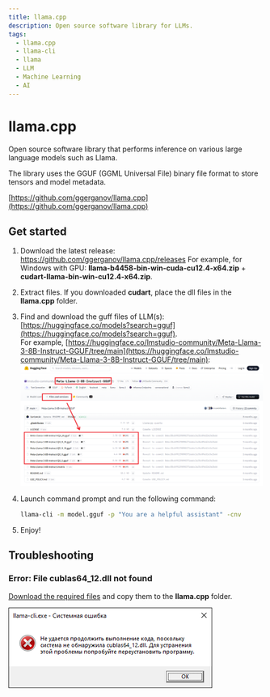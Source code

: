 ```yaml
---
title: llama.cpp
description: Open source software library for LLMs.
tags:
  - llama.cpp
  - llama-cli
  - llama
  - LLM
  - Machine Learning
  - AI
---
```


# llama.cpp

Open source software library that performs inference on various large language models such as Llama.

The library uses the GGUF (GGML Universal File) binary file format to store tensors and model metadata.

[https://github.com/ggerganov/llama.cpp](https://github.com/ggerganov/llama.cpp)

## Get started

1. Download the latest release: https://github.com/ggerganov/llama.cpp/releases
   For example, for Windows with GPU: **llama-b4458-bin-win-cuda-cu12.4-x64.zip** + **cudart-llama-bin-win-cu12.4-x64.zip**.

2. Extract files. If you downloaded **cudart**, place the dll files in the **llama.cpp** folder.

3. Find and download the guff files of LLM(s): [https://huggingface.co/models?search=gguf](https://huggingface.co/models?search=gguf).  
   For example, [https://huggingface.co/lmstudio-community/Meta-Llama-3-8B-Instruct-GGUF/tree/main](https://huggingface.co/lmstudio-community/Meta-Llama-3-8B-Instruct-GGUF/tree/main):
   ![Download files from Hugging Face](huggingface-download.png)

4. Launch command prompt and run the following command:

   ```bash
   llama-cli -m model.gguf -p "You are a helpful assistant" -cnv
   ```

5. Enjoy!

## Troubleshooting

### Error: File cublas64_12.dll not found

[Download the required files](https://github.com/ggerganov/llama.cpp/releases) and copy them to the **llama.cpp** folder.

![Windows: File cublas64_12.dll not found](llama-cpp-cublas64_12_not-found.png)
